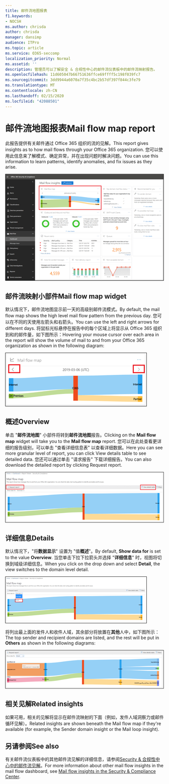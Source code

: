```yaml
---
title: 邮件流地图报表
f1.keywords:
- NOCSH
ms.author: chrisda
author: chrisda
manager: dansimp
audience: ITPro
ms.topic: article
ms.service: O365-seccomp
localization_priority: Normal
ms.assetid: ''
description: 管理员可以了解安全 & 合规性中心的邮件流仪表板中的邮件流映射报告。
ms.openlocfilehash: 11d605047b66751636ffce69ffff5c198f039fc7
ms.sourcegitcommit: 3dd9944a6070a7f35c4bc2b57df397f844c3fe79
ms.translationtype: MT
ms.contentlocale: zh-CN
ms.lasthandoff: 02/15/2020
ms.locfileid: "42088501"
---
```

# <a name="mail-flow-map-report"></a><span data-ttu-id="e4c47-103">邮件流地图报表</span><span class="sxs-lookup"><span data-stu-id="e4c47-103">Mail flow map report</span></span>

<span data-ttu-id="e4c47-104">此报告提供有关邮件通过 Office 365 组织的流的见解。</span><span class="sxs-lookup"><span data-stu-id="e4c47-104">This report gives insights as to how mail flows through your Office 365 organization.</span></span> <span data-ttu-id="e4c47-105">您可以使用此信息来了解模式、确定异常，并在出现问题时解决问题。</span><span class="sxs-lookup"><span data-stu-id="e4c47-105">You can use this information to learn patterns, identify anomalies, and fix issues as they arise.</span></span>

![安全 & 合规性中心的邮件流仪表板中的邮件流映射报告](../../media/mail-flow-map-selected.png)

## <a name="mail-flow-map-widget"></a><span data-ttu-id="e4c47-107">邮件流映射小部件</span><span class="sxs-lookup"><span data-stu-id="e4c47-107">Mail flow map widget</span></span>

<span data-ttu-id="e4c47-108">默认情况下，邮件流地图显示前一天的高级别邮件流模式。</span><span class="sxs-lookup"><span data-stu-id="e4c47-108">By default, the mail flow map shows the high level mail flow pattern from the previous day.</span></span> <span data-ttu-id="e4c47-109">您可以在不同的天使用左箭头和右箭头。</span><span class="sxs-lookup"><span data-stu-id="e4c47-109">You can use the left and right arrows for different days.</span></span> <span data-ttu-id="e4c47-110">将鼠标光标悬停在报告中的每个区域上将显示从 Office 365 组织到和的邮件量，如下图所示：</span><span class="sxs-lookup"><span data-stu-id="e4c47-110">Hovering your mouse cursor over each area in the report will show the volume of mail to and from your Office 365 organization as shown in the following diagram:</span></span>

![邮件流映射小组件中的向左和向右箭头](../../media/mail-flow-map-widget.png)

## <a name="overview"></a><span data-ttu-id="e4c47-112">概述</span><span class="sxs-lookup"><span data-stu-id="e4c47-112">Overview</span></span>

<span data-ttu-id="e4c47-113">单击 "**邮件流地图**" 小部件将转到**邮件流地图**报告。</span><span class="sxs-lookup"><span data-stu-id="e4c47-113">Clicking on the **Mail flow map** widget will take you to the **Mail flow map** report.</span></span> <span data-ttu-id="e4c47-114">您可以在此处查看更详细的报告级别，可以单击 "查看详细信息表" 以查看详细数据。</span><span class="sxs-lookup"><span data-stu-id="e4c47-114">Here you can see more granular level of report, you can click View details table to see detailed data.</span></span> <span data-ttu-id="e4c47-115">您还可以通过单击 "请求报告" 下载详细报告。</span><span class="sxs-lookup"><span data-stu-id="e4c47-115">You can also download the detailed report by clicking Request report.</span></span>

![邮件流映射报告中的概述视图](../../media/mail-flow-map-overview.png)

## <a name="details"></a><span data-ttu-id="e4c47-117">详细信息</span><span class="sxs-lookup"><span data-stu-id="e4c47-117">Details</span></span>

<span data-ttu-id="e4c47-118">默认情况下，"将**数据显示**" 设置为 "值**概述**"。</span><span class="sxs-lookup"><span data-stu-id="e4c47-118">By default, **Show data for** is set to the value **Overview**.</span></span> <span data-ttu-id="e4c47-119">当您单击下拉下拉箭头并选择 "**详细信息**" 时，视图将切换到域级详细信息。</span><span class="sxs-lookup"><span data-stu-id="e4c47-119">When you click on the drop down and select **Detail**, the view switches to the domain level detail.</span></span>

![在邮件流映射报告中选择 "在概述视图中显示数据中的详细信息"](../../media/mail-flow-map-select-detail.png)

<span data-ttu-id="e4c47-121">将列出最上面的发件人和收件人域，其余部分将放置在**其他**人中，如下图所示：</span><span class="sxs-lookup"><span data-stu-id="e4c47-121">The top sender and recipient domains are listed, and the rest will be put in **Others** as shown in the following diagrams:</span></span>

![邮件流映射报告中的详细信息视图](../../media/mail-flow-map-detail.png)

## <a name="related-insights"></a><span data-ttu-id="e4c47-123">相关见解</span><span class="sxs-lookup"><span data-stu-id="e4c47-123">Related insights</span></span>

<span data-ttu-id="e4c47-124">如果可用，相关的见解将显示在邮件流映射的下面（例如，发件人域洞察力或邮件循环见解）。</span><span class="sxs-lookup"><span data-stu-id="e4c47-124">Related insights are shown beneath the Mail flow map if they're available (for example, the Sender domain insight or the Mail loop insight).</span></span>

## <a name="see-also"></a><span data-ttu-id="e4c47-125">另请参阅</span><span class="sxs-lookup"><span data-stu-id="e4c47-125">See also</span></span>

<span data-ttu-id="e4c47-126">有关邮件流仪表板中的其他邮件流见解的详细信息，请参阅[Security & 合规性中心中的邮件流见解](mail-flow-insights-v2.md)。</span><span class="sxs-lookup"><span data-stu-id="e4c47-126">For more information about other mail flow insights in the mail flow dashboard, see [Mail flow insights in the Security & Compliance Center](mail-flow-insights-v2.md).</span></span>
